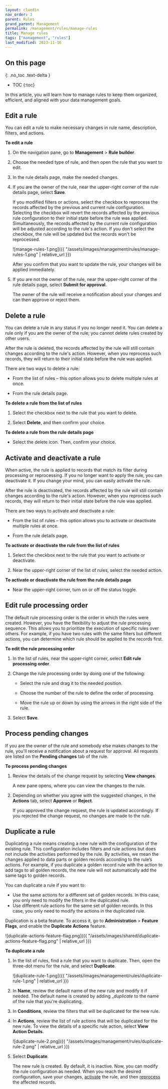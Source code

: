 ```yaml
---
layout: cluedin
nav_order: 3
parent: Rules
grand_parent: Management
permalink: /management/rules/manage-rules
title: Manage rules
tags: ["management", "rules"]
last_modified: 2023-11-16
---
```

## On this page
{: .no_toc .text-delta }
- TOC
{:toc}

In this article, you will learn how to manage rules to keep them organized, efficient, and aligned with your data management goals.

## Edit a rule

You can edit a rule to make necessary changes in rule name, description, filters, and actions.

**To edit a rule**

1. On the navigation pane, go to **Management** > **Rule builder**.

1. Choose the needed type of rule, and then open the rule that you want to edit.

1. In the rule details page, make the needed changes.

1. If you are the owner of the rule, near the upper-right corner of the rule details page, select **Save**.

    If you modified filters or actions, select the checkbox to reprocess the records affected by the previous and current rule configuration. Selecting the checkbox will revert the records affected by the previous rule configuration to their initial state before the rule was applied. Simultaneously, the records affected by the current rule configuration will be adjusted according to the rule's action. If you don't select the checkbox, the rule will be updated but the records won't be reprocessed.
    
    ![manage-rules-1.png]({{ "/assets/images/management/rules/manage-rules-1.png" | relative_url }})
    
    After you confirm that you want to update the rule, your changes will be applied immediately.

1. If you are not the owner of the rule, near the upper-right corner of the rule details page, select **Submit for approval**.

    The owner of the rule will receive a notification about your changes and can then approve or reject them.

## Delete a rule

You can delete a rule in any status if you no longer need it. You can delete a rule only if you are the owner of the rule; you cannot delete rules created by other users.

After the rule is deleted, the records affected by the rule will still contain changes according to the rule's action. However, when you reprocess such records, they will return to their initial state before the rule was applied.

There are two ways to delete a rule:

- From the list of rules – this option allows you to delete multiple rules at once.

- From the rule details page.

**To delete a rule from the list of rules**

1. Select the checkbox next to the rule that you want to delete.

1. Select **Delete**, and then confirm your choice.

**To delete a rule from the rule details page**

- Select the delete icon. Then, confirm your choice.

## Activate and deactivate a rule

When active, the rule is applied to records that match its filter during processing or reprocessing. If you no longer want to apply the rule, you can deactivate it. If you change your mind, you can easily activate the rule.

After the rule is deactivated, the records affected by the rule will still contain changes according to the rule's action. However, when you reprocess such records, they will return to their initial state before the rule was applied.

There are two ways to activate and deactivate a rule:

- From the list of rules – this option allows you to activate or deactivate multiple rules at once.

- From the rule details page.

**To activate or deactivate the rule from the list of rules**

1. Select the checkbox next to the rule that you want to activate or deactivate.

1. Near the upper-right corner of the list of rules, select the needed action.

**To activate or deactivate the rule from the rule details page**

- Near the upper-right corner, turn on or off the status toggle.

## Edit rule processing order

The default rule processing order is the order in which the rules were created. However, you have the flexibility to adjust the rule processing sequence. This allows you to prioritize the execution of specific rules over others. For example, if you have two rules with the same filters but different actions, you can determine which rule should be applied to the records first.

**To edit the rule processing order**

1. In the list of rules, near the upper-right corner, select **Edit rule processing order**.

1. Change the rule processing order by doing one of the following:

    - Select the rule and drag it to the needed position.

    - Choose the number of the rule to define the order of processing.

    - Move the rule up or down by using the arrows in the right side of the rule.

1. Select **Save**.

## Process pending changes

If you are the owner of the rule and somebody else makes changes to the rule, you'll receive a notification about a request for approval. All requests are listed on the **Pending changes** tab of the rule.

**To process pending changes**

1. Review the details of the change request by selecting **View changes**.

    A new pane opens, where you can view the changes to the rule.

1. Depending on whether you agree with the suggested changes, in the **Actions** tab, select **Approve** or **Reject**.

    If you approved the change request, the rule is updated accordingly. If you rejected the change request, no changes are made to the rule.

## Duplicate a rule

Duplicating a rule means creating a new rule with the configuration of the existing rule. This configuration includes filters and rule actions but does not include the activities performed by the rule. By activities, we mean the changes applied to data parts or golden records according to the rule’s actions. For example, if you duplicate a golden record rule with the action to add tags to all golden records, the new rule will not automatically add the same tags to golden records.

You can duplicate a rule if you want to:

- Use the same actions for a different set of golden records. In this case, you only need to modify the filters in the duplicated rule.
- Use different rule actions for the same set of golden records. In this case, you only need to modify the actions in the duplicated rule.

Duplication is a beta feature. To access it, go to **Administration** > **Feature Flags**, and enable the **Duplicate Actions** feature.

![duplicate-actions-feature-flag.png]({{ "/assets/images/shared/duplicate-actions-feature-flag.png" | relative_url }})

**To duplicate a rule**

1. In the list of rules, find a rule that you want to duplicate. Then, open the three-dot menu for the rule, and select **Duplicate**.

    ![duplicate-rule-1.png]({{ "/assets/images/management/rules/duplicate-rule-1.png" | relative_url }})

1. In **Name**, review the default name of the new rule and modify it if needed. The default name is created by adding __duplicate_ to the name of the rule that you're duplicating.

1. In **Conditions**, review the filters that will be duplicated for the new rule.

1. In **Actions**, review the list of rule actions that will be duplicated for the new rule. To view the details of a specific rule action, select **View Action Details**.

    ![duplicate-rule-2.png]({{ "/assets/images/management/rules/duplicate-rule-2.png" | relative_url }})

1. Select **Duplicate**.

    The new rule is created. By default, it is inactive. Now, you can modify the rule configuration as needed. When you reach the desired configuration, save your changes, [activate](/management/rules/manage-rules#activate-and-deactivate-a-rule) the rule, and then [reprocess](/management/rules/create-rule#apply-a-rule-to-all-records) the affected records.